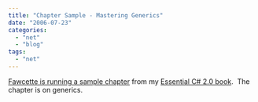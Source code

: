 ```yaml
---
title: "Chapter Sample - Mastering Generics"
date: "2006-07-23"
categories: 
  - "net"
  - "blog"
tags: 
  - "net"
---
```


[Fawcette is running a sample chapter](https://visualstudiomagazine.com/Home.aspx) from my [Essential C# 2.0 book](/EssentialCSharp).  The chapter is on generics.
